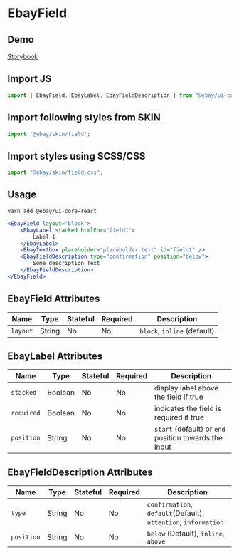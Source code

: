 # EbayField

## Demo

[Storybook](https://opensource.ebay.com/ebayui-core-react/main/?path=/story/form-input-ebay-field--default-inline)

## Import JS

```jsx harmony
import { EbayField, EbayLabel, EbayFieldDescription } from "@ebay/ui-core-react/ebay-field";
```

## Import following styles from SKIN

```jsx harmony
import "@ebay/skin/field";
```

## Import styles using SCSS/CSS

```jsx harmony
import "@ebay/skin/field.css";
```

## Usage

```
yarn add @ebay/ui-core-react
```

```jsx harmony
<EbayField layout="block">
    <EbayLabel stacked htmlFor="field1">
        Label 1
    </EbayLabel>
    <EbayTextbox placeholder="placeholder text" id="field1" />
    <EbayFieldDescription type="confirmation" position="below">
        Some description Text
    </EbayFieldDescription>
</EbayField>
```

## EbayField Attributes

| Name     | Type   | Stateful | Required | Description                 |
| -------- | ------ | -------- | -------- | --------------------------- |
| `layout` | String | No       | No       | `block`, `inline` (default) |

## EbayLabel Attributes

| Name       | Type    | Stateful | Required | Description                                           |
| ---------- | ------- | -------- | -------- | ----------------------------------------------------- |
| `stacked`  | Boolean | No       | No       | display label above the field if true                 |
| `required` | Boolean | No       | No       | indicates the field is required if true               |
| `position` | String  | No       | No       | `start` (default) or `end` position towards the input |

## EbayFieldDescription Attributes

| Name       | Type   | Stateful | Required | Description                                                    |
| ---------- | ------ | -------- | -------- | -------------------------------------------------------------- |
| `type`     | String | No       | No       | `confirmation`, `default`(Default), `attention`, `information` |
| `position` | String | No       | No       | `below` (Default), `inline`, `above`                           |

